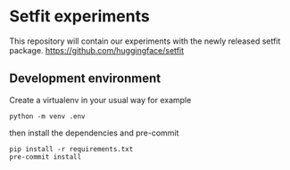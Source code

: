 # Setfit experiments

This repository will contain our experiments with the newly released
setfit package. https://github.com/huggingface/setfit

## Development environment

Create a virtualenv in your usual way for example
```
python -m venv .env
```

then install the dependencies and pre-commit
```
pip install -r requirements.txt
pre-commit install
```
